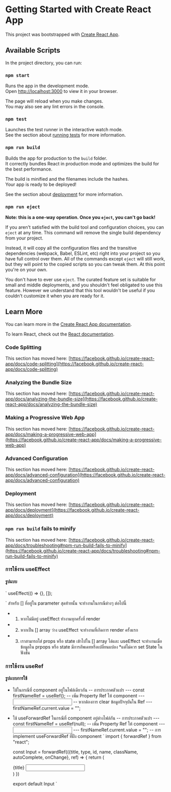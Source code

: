 # Getting Started with Create React App

This project was bootstrapped with [Create React App](https://github.com/facebook/create-react-app).

## Available Scripts

In the project directory, you can run:

### `npm start`

Runs the app in the development mode.\
Open [http://localhost:3000](http://localhost:3000) to view it in your browser.

The page will reload when you make changes.\
You may also see any lint errors in the console.

### `npm test`

Launches the test runner in the interactive watch mode.\
See the section about [running tests](https://facebook.github.io/create-react-app/docs/running-tests) for more information.

### `npm run build`

Builds the app for production to the `build` folder.\
It correctly bundles React in production mode and optimizes the build for the best performance.

The build is minified and the filenames include the hashes.\
Your app is ready to be deployed!

See the section about [deployment](https://facebook.github.io/create-react-app/docs/deployment) for more information.

### `npm run eject`

**Note: this is a one-way operation. Once you `eject`, you can't go back!**

If you aren't satisfied with the build tool and configuration choices, you can `eject` at any time. This command will remove the single build dependency from your project.

Instead, it will copy all the configuration files and the transitive dependencies (webpack, Babel, ESLint, etc) right into your project so you have full control over them. All of the commands except `eject` will still work, but they will point to the copied scripts so you can tweak them. At this point you're on your own.

You don't have to ever use `eject`. The curated feature set is suitable for small and middle deployments, and you shouldn't feel obligated to use this feature. However we understand that this tool wouldn't be useful if you couldn't customize it when you are ready for it.

## Learn More

You can learn more in the [Create React App documentation](https://facebook.github.io/create-react-app/docs/getting-started).

To learn React, check out the [React documentation](https://reactjs.org/).

### Code Splitting

This section has moved here: [https://facebook.github.io/create-react-app/docs/code-splitting](https://facebook.github.io/create-react-app/docs/code-splitting)

### Analyzing the Bundle Size

This section has moved here: [https://facebook.github.io/create-react-app/docs/analyzing-the-bundle-size](https://facebook.github.io/create-react-app/docs/analyzing-the-bundle-size)

### Making a Progressive Web App

This section has moved here: [https://facebook.github.io/create-react-app/docs/making-a-progressive-web-app](https://facebook.github.io/create-react-app/docs/making-a-progressive-web-app)

### Advanced Configuration

This section has moved here: [https://facebook.github.io/create-react-app/docs/advanced-configuration](https://facebook.github.io/create-react-app/docs/advanced-configuration)

### Deployment

This section has moved here: [https://facebook.github.io/create-react-app/docs/deployment](https://facebook.github.io/create-react-app/docs/deployment)

### `npm run build` fails to minify

This section has moved here: [https://facebook.github.io/create-react-app/docs/troubleshooting#npm-run-build-fails-to-minify](https://facebook.github.io/create-react-app/docs/troubleshooting#npm-run-build-fails-to-minify)



### การใช้งาน useEffect
#### รูปแบบ
`
useEffect(() => {}, []);

`
สำหรับ [] ที่อยู่ใน parameter สุดท้ายนั้น จะทำงานในกรณีต่างๆ ต่อไปนี้
- 1. หากไม่มีอยู่ useEffect ทำงานทุกครั้งที่ render
- 2. หากเป็น [] array ว่าง useEffect จะทำงานที่เกิดการ render ครั้งแรก
- 3. เราสามารถใส่ props หรือ state เข้าไปใน [] array ได้และ useEffect จะทำงานเมื่อ ข้อมูลใน prpops หรือ state มีการอัพเดทหรือเปลี่ยนแปลง *แต่ไม่ควร set State ในฟังชั่น

### การใช้งาน useRef
#### รูปเเบบการใช้
- ใช้ในกรณีที่ component อยู่ในไฟล์เดียวกัน
-- การประกาศตัวแปร
--- const firstNameRef = useRef(); 
-- เพิ่ม Property Ref ให้ component
--- <input ref={firstNameRef}  />
-- หากต้องการ clear ข้อมูลปัจจุบันใน Ref
--- firstNameRef.current.value = "";

- ใช้ useForwardRef ในกรณีที่ component อยู่ต่างไฟล์กัน
-- การประกาศตัวแปร
--- const firstNameRef = useRef(null);
-- เพิ่ม Property Ref ให้ component
--- <Input ref={firstNameRef}  />
--- firstNameRef.current.value = "";
-- การ implement useForwardRef ที่ฝั่ง component
`
    import { forwardRef } from "react";

    const Input = forwardRef(({title, type, id, name, className, autoComplete, onChange}, ref) => {
        return (
        <div className='mb-3'>
            <label className='form-label' htmlFor={name}>{title}</label>
            <input 
                type={type}
                id={name}
                ref={ref}
                className={className}
                autoComplete={autoComplete}
                onChange={onChange}
            >
            </input>
        </div>
        )
    })
    
    export default Input
  `

